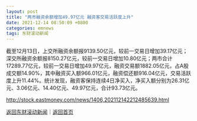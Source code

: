 ```yaml
---
layout: post
title: "两市融资余额增加49.97亿元 融资客交易活跃度上升"
date: 2021-12-14 08:50:09 +0800
categories: emnews
tags: 东财滚动新闻
---
```


截至12月13日，上交所融资余额报9139.50亿元，较前一交易日增加39.17亿元；深交所融资余额报8150.27亿元，较前一交易日增加10.80亿元；两市合计17289.77亿元，较前一交易日增加49.97亿元，融资交易额1882.05亿元，占A股成交额14.90%，其中融资买入额966.01亿元，融资偿还额916.04亿元，交易活跃度上升11.44%。统计发现，融资客保持连续4日净买入，净买入额分别为26.31亿元、3.06亿元、14.40亿元、49.97亿元，合计93.73亿元。

<http://stock.eastmoney.com/news/1406,202112142212485639.html>

[返回东财滚动新闻](//finews.withounder.com/emnews/)｜[返回首页](//finews.withounder.com/)